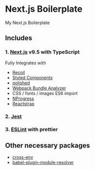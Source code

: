 # Next.js Boilerplate

My Next.js Boilerplate

## Includes

### 1. [Next.js](https://github.com/zeit/next.js) v9.5 with TypeScript

Fully Integrates with

- [Recoil](https://github.com/facebookexperimental/Recoil)
- [Styled Components](https://github.com/styled-components/styled-components)
- [polished](https://github.com/styled-components/polished)
- [Webpack Bundle Analyzer](https://github.com/webpack-contrib/webpack-bundle-analyzer)
- CSS / fonts / images ES6 import
- [NProgress](https://github.com/rstacruz/nprogress)
- [Reactstrap](https://github.com/reactstrap/reactstrap)

### 2. [Jest](https://facebook.github.io/jest/)

### 3. [ESLint](https://github.com/eslint/eslint) with prettier

## Other necessary packages

- [cross-env](https://github.com/kentcdodds/cross-env)
- [babel-plugin-module-resolver](https://github.com/tleunen/babel-plugin-module-resolver)
